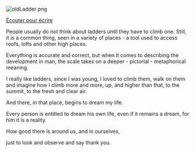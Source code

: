 ![oldLadder png](https://user-images.githubusercontent.com/91435534/136277460-76d14873-f9b6-4b58-912d-f1dde9aa7397.png)

<a href="https://drive.google.com/file/d/1hjvRk-qj2KELSpHxdPPGqmUEzEWtw-mK/view?usp=sharin">
Écouter pour écrire
</a>

People usually do not think about ladders until they have to climb one. 
Still, it is a common thing, seen in a variety of places - a tool used to access roofs, lofts and other high places.

Everything is accurate and correct, 
but when it comes to describing the development in man, 
the scale takes on a deeper - pictorial - metaphorical meaning. 

I really like ladders, since I was young, 
I loved to climb them, walk on them and imagine how I climb more and more, 
up, and higher than that, 
to the summit, 
to the fresh and clear air.

And there, in that place, begins to dream my life. 

Every person is entitled to dream his own life, even if it remains a dream, for him it is a reality. 

How good there is around us, and in ourselves, 

just to look and observe and say thank you.

